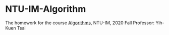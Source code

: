 # NTU-IM-Algorithm

The homework for the course [Algorithms](http://im.ntu.edu.tw/~tsay/dokuwiki/doku.php?id=courses:alg2020:main), NTU-IM, 2020 Fall
Professor: Yih-Kuen Tsai
